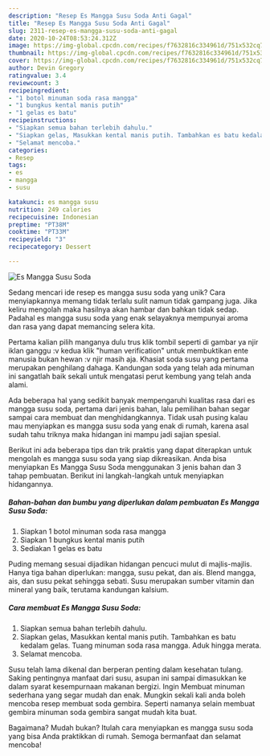 ```yaml
---
description: "Resep Es Mangga Susu Soda Anti Gagal"
title: "Resep Es Mangga Susu Soda Anti Gagal"
slug: 2311-resep-es-mangga-susu-soda-anti-gagal
date: 2020-10-24T08:53:24.312Z
image: https://img-global.cpcdn.com/recipes/f7632816c334961d/751x532cq70/es-mangga-susu-soda-foto-resep-utama.jpg
thumbnail: https://img-global.cpcdn.com/recipes/f7632816c334961d/751x532cq70/es-mangga-susu-soda-foto-resep-utama.jpg
cover: https://img-global.cpcdn.com/recipes/f7632816c334961d/751x532cq70/es-mangga-susu-soda-foto-resep-utama.jpg
author: Devin Gregory
ratingvalue: 3.4
reviewcount: 3
recipeingredient:
- "1 botol minuman soda rasa mangga"
- "1 bungkus kental manis putih"
- "1 gelas es batu"
recipeinstructions:
- "Siapkan semua bahan terlebih dahulu."
- "Siapkan gelas, Masukkan kental manis putih. Tambahkan es batu kedalam gelas. Tuang minuman soda rasa mangga. Aduk hingga merata."
- "Selamat mencoba."
categories:
- Resep
tags:
- es
- mangga
- susu

katakunci: es mangga susu 
nutrition: 249 calories
recipecuisine: Indonesian
preptime: "PT38M"
cooktime: "PT33M"
recipeyield: "3"
recipecategory: Dessert

---
```



![Es Mangga Susu Soda](https://img-global.cpcdn.com/recipes/f7632816c334961d/751x532cq70/es-mangga-susu-soda-foto-resep-utama.jpg)

Sedang mencari ide resep es mangga susu soda yang unik? Cara menyiapkannya memang tidak terlalu sulit namun tidak gampang juga. Jika keliru mengolah maka hasilnya akan hambar dan bahkan tidak sedap. Padahal es mangga susu soda yang enak selayaknya mempunyai aroma dan rasa yang dapat memancing selera kita.

Pertama kalian pilih manganya dulu trus klik tombil seperti di gambar ya njir iklan ganggu :v kedua klik &#34;human verification&#34; untuk membuktikan ente manusia bukan hewan :v njir masih aja. Khasiat soda susu yang pertama merupakan penghilang dahaga. Kandungan soda yang telah ada minuman ini sangatlah baik sekali untuk mengatasi perut kembung yang telah anda alami.

Ada beberapa hal yang sedikit banyak mempengaruhi kualitas rasa dari es mangga susu soda, pertama dari jenis bahan, lalu pemilihan bahan segar sampai cara membuat dan menghidangkannya. Tidak usah pusing kalau mau menyiapkan es mangga susu soda yang enak di rumah, karena asal sudah tahu triknya maka hidangan ini mampu jadi sajian spesial.


Berikut ini ada beberapa tips dan trik praktis yang dapat diterapkan untuk mengolah es mangga susu soda yang siap dikreasikan. Anda bisa menyiapkan Es Mangga Susu Soda menggunakan 3 jenis bahan dan 3 tahap pembuatan. Berikut ini langkah-langkah untuk menyiapkan hidangannya.

<!--inarticleads1-->

##### Bahan-bahan dan bumbu yang diperlukan dalam pembuatan Es Mangga Susu Soda:

1. Siapkan 1 botol minuman soda rasa mangga
1. Siapkan 1 bungkus kental manis putih
1. Sediakan 1 gelas es batu


Puding memang sesuai dijadikan hidangan pencuci mulut di majlis-majlis. Hanya tiga bahan diperlukan: mangga, susu pekat, dan ais. Blend mangga, ais, dan susu pekat sehingga sebati. Susu merupakan sumber vitamin dan mineral yang baik, terutama kandungan kalsium. 

<!--inarticleads2-->

##### Cara membuat Es Mangga Susu Soda:

1. Siapkan semua bahan terlebih dahulu.
1. Siapkan gelas, Masukkan kental manis putih. Tambahkan es batu kedalam gelas. Tuang minuman soda rasa mangga. Aduk hingga merata.
1. Selamat mencoba.


Susu telah lama dikenal dan berperan penting dalam kesehatan tulang. Saking pentingnya manfaat dari susu, asupan ini sampai dimasukkan ke dalam syarat kesempurnaan makanan bergizi. Ingin Membuat minuman sederhana yang segar mudah dan enak. Mungkin sekali kali anda boleh mencoba resep membuat soda gembira. Seperti namanya selain membuat gembira minuman soda gembira sangat mudah kita buat. 

Bagaimana? Mudah bukan? Itulah cara menyiapkan es mangga susu soda yang bisa Anda praktikkan di rumah. Semoga bermanfaat dan selamat mencoba!
